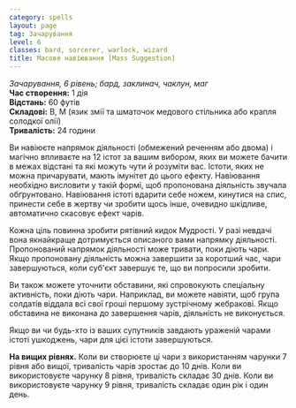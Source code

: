 ```yaml
---
category: spells
layout: page
tag: Зачарування
level: 6
classes: bard, sorcerer, warlock, wizard
title: Масове навіювання [Mass Suggestion]
---
```


_Зачарування, 6 рівень; бард, заклинач, чаклун, маг_    
**Час створення:** 1 дія    
**Відстань:** 60 футів    
**Складові:** В, М (язик змії та шматочок медового стільника або крапля солодкої олії)    
**Тривалість:** 24 години    

Ви навіюєте напрямок діяльності (обмежений реченням або двома) і магічно впливаєте на 12 істот за вашим вибором, яких ви можете бачити в межах відстані та які можуть чути й розуміти вас. Істоти, яких не можна причарувати, мають імунітет до цього ефекту. Навіювання необхідно висловити у такій формі, щоб пропонована діяльність звучала обґрунтовано. Навіювання істоті вдарити себе ножем, кинутися на спис, принести себе в жертву чи зробити щось інше, очевидно шкідливе, автоматично скасовує ефект чарів.    

Кожна ціль повинна зробити рятівний кидок Мудрості. У разі невдачі вона якнайкраще дотримується описаного вами напрямку діяльності. Пропонований напрямок діяльності може тривати, поки діють чари. Якщо пропоновану діяльність можна завершити за коротший час, чари завершуються, коли суб'єкт завершує те, що ви попросили зробити.    

Ви також можете уточнити обставини, які спровокують спеціальну активність, поки діють чари. Наприклад, ви можете навіяти, щоб група солдатів віддала всі свої гроші першому зустрічному жебракові. Якщо обставина не виконана до завершення чарів, діяльність не виконується.    

Якщо ви чи будь-хто із ваших супутників завдають ураженій чарами істоті ушкоджень, чари для цієї істоти завершуються.   

**На вищих рівнях.** Коли ви створюєте ці чари з використанням чарунки 7 рівня або вищої, тривалість чарів зростає до 10 днів. Коли ви використовуєте чарунку 8 рівня, тривалість складає 30 днів. Коли ви використовуєте чарунку 9 рівня, тривалість складає один рік і один день. 
